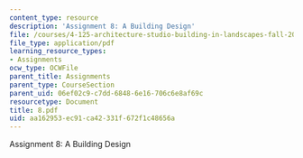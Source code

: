 ```yaml
---
content_type: resource
description: 'Assignment 8: A Building Design'
file: /courses/4-125-architecture-studio-building-in-landscapes-fall-2002/aa162953ec91ca42331f672f1c48656a_8.pdf
file_type: application/pdf
learning_resource_types:
- Assignments
ocw_type: OCWFile
parent_title: Assignments
parent_type: CourseSection
parent_uid: 06ef02c9-c7dd-6848-6e16-706c6e8af69c
resourcetype: Document
title: 8.pdf
uid: aa162953-ec91-ca42-331f-672f1c48656a
---
```

Assignment 8: A Building Design

